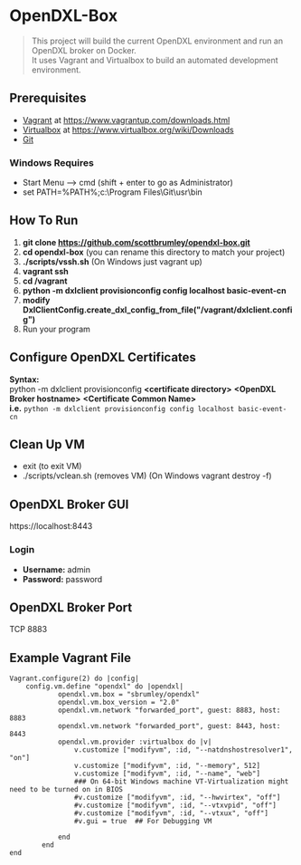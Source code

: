 # OpenDXL-Box
> This project will build the current OpenDXL environment and run an OpenDXL broker on Docker.  
> It uses Vagrant and Virtualbox to build an automated development environment. 

## Prerequisites
- [Vagrant](https://www.vagrantup.com/downloads.html) at https://www.vagrantup.com/downloads.html
- [Virtualbox](https://www.virtualbox.org/wiki/Downloads) at https://www.virtualbox.org/wiki/Downloads
- [Git](https://git-scm.com/downloads)

### Windows Requires
- Start Menu --> cmd (shift + enter to go as Administrator)
- set PATH=%PATH%;c:\Program Files\Git\usr\bin

## How To Run
1. **git clone https://github.com/scottbrumley/opendxl-box.git**
1. **cd opendxl-box**  (you can rename this directory to match your project)
1. **./scripts/vssh.sh** (On Windows just vagrant up)
1. **vagrant ssh**
1. **cd /vagrant**
1. **python -m dxlclient provisionconfig config localhost basic-event-cn**
1. **modify DxlClientConfig.create_dxl_config_from_file("/vagrant/dxlclient.config")**
1. Run your program

## Configure OpenDXL Certificates
**Syntax:**\
python -m dxlclient provisionconfig **\<certificate directory>** **\<OpenDXL Broker hostname>** **\<Certificate Common Name>**\
**i.e.** 
```python -m dxlclient provisionconfig config localhost basic-event-cn```

## Clean Up VM
- exit (to exit VM)
- ./scripts/vclean.sh (removes VM) (On Windows vagrant destroy -f)

## OpenDXL Broker GUI
https://localhost:8443

### Login
- **Username:** admin
- **Password:** password

## OpenDXL Broker Port
TCP 8883

## Example Vagrant File 
```
Vagrant.configure(2) do |config|
    config.vm.define "opendxl" do |opendxl|
            opendxl.vm.box = "sbrumley/opendxl"
            opendxl.vm.box_version = "2.0"
            opendxl.vm.network "forwarded_port", guest: 8883, host: 8883
            opendxl.vm.network "forwarded_port", guest: 8443, host: 8443
            opendxl.vm.provider :virtualbox do |v|
                v.customize ["modifyvm", :id, "--natdnshostresolver1", "on"]
                v.customize ["modifyvm", :id, "--memory", 512]
                v.customize ["modifyvm", :id, "--name", "web"]
                ### On 64-bit Windows machine VT-Virtualization might need to be turned on in BIOS
                #v.customize ["modifyvm", :id, "--hwvirtex", "off"]
                #v.customize ["modifyvm", :id, "--vtxvpid", "off"]
                #v.customize ["modifyvm", :id, "--vtxux", "off"]
                #v.gui = true  ## For Debugging VM

            end
        end
end
```
